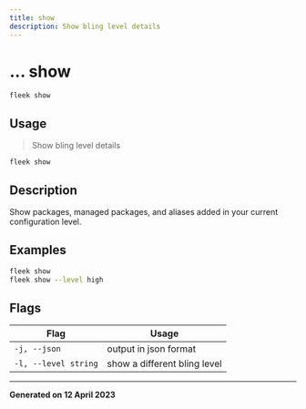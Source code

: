 ```yaml
---
title: show
description: Show bling level details
---
```


# ... show
`fleek show`

## Usage
> Show bling level details

```shell
fleek show
```

## Description


Show packages, managed packages, and aliases added in your current configuration level.

## Examples

```bash
fleek show
fleek show --level high

```

## Flags
|Flag|Usage|
|----|-----|
|`-j, --json`|output in json format|
|`-l, --level string`|show a different bling level|


---
**Generated on 12 April 2023**

